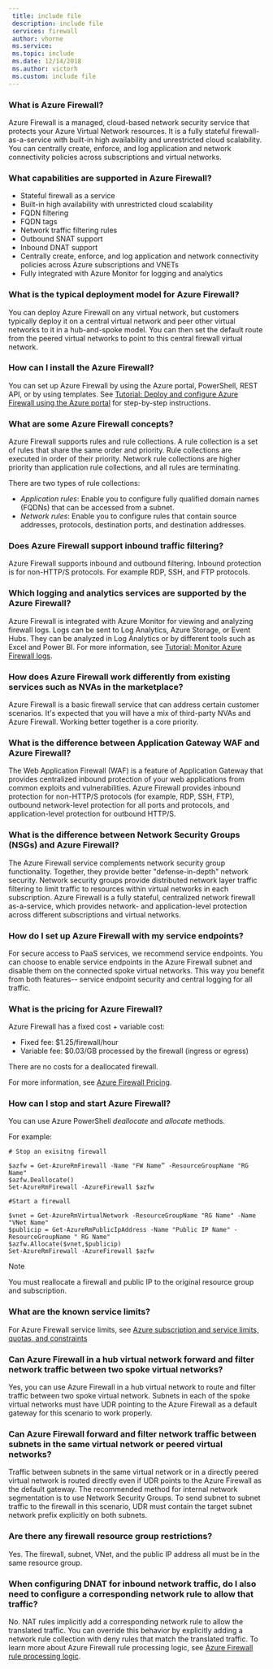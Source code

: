 ```yaml
---
 title: include file
 description: include file
 services: firewall
 author: vhorne
 ms.service: 
 ms.topic: include
 ms.date: 12/14/2018
 ms.author: victorh
 ms.custom: include file
---
```


### What is Azure Firewall?

Azure Firewall is a managed, cloud-based network security service that protects your Azure Virtual Network resources. It is a fully stateful firewall-as-a-service with built-in high availability and unrestricted cloud scalability. You can centrally create, enforce, and log application and network connectivity policies across subscriptions and virtual networks.

### What capabilities are supported in Azure Firewall?

* Stateful firewall as a service
* Built-in high availability with unrestricted cloud scalability
* FQDN filtering
* FQDN tags
* Network traffic filtering rules
* Outbound SNAT support
* Inbound DNAT support
* Centrally create, enforce, and log application and network connectivity policies across Azure subscriptions and VNETs
* Fully integrated with Azure Monitor for logging and analytics

### What is the typical deployment model for Azure Firewall?

You can deploy Azure Firewall on any virtual network, but customers typically deploy it on a central virtual network and peer other virtual networks to it in a hub-and-spoke model. You can then set the default route from the peered virtual networks to point to this central firewall virtual network.

### How can I install the Azure Firewall?

You can set up Azure Firewall by using the Azure portal, PowerShell, REST API, or by using templates. See [Tutorial: Deploy and configure Azure Firewall using the Azure portal](../articles/firewall/tutorial-firewall-deploy-portal.md) for step-by-step instructions.

### What are some Azure Firewall concepts?

Azure Firewall supports rules and rule collections. A rule collection is a set of rules that share the same order and priority. Rule collections are executed in order of their priority. Network rule collections are higher priority than application rule collections, and all rules are terminating.

There are two types of rule collections:

* *Application rules*: Enable you to configure fully qualified domain names (FQDNs) that can be accessed from a subnet.
* *Network rules*: Enable you to configure rules that contain source addresses, protocols, destination ports, and destination addresses.

### Does Azure Firewall support inbound traffic filtering?

Azure Firewall supports inbound and outbound filtering. Inbound protection is for non-HTTP/S protocols. For example RDP, SSH, and FTP protocols.

### Which logging and analytics services are supported by the Azure Firewall?

Azure Firewall is integrated with Azure Monitor for viewing and analyzing firewall logs. Logs can be sent to Log Analytics, Azure Storage, or Event Hubs. They can be analyzed in Log Analytics or by different tools such as Excel and Power BI. For more information, see [Tutorial: Monitor Azure Firewall logs](../articles/firewall/tutorial-diagnostics.md).

### How does Azure Firewall work differently from existing services such as NVAs in the marketplace?

Azure Firewall is a basic firewall service that can address certain customer scenarios. It's expected that you will have a mix of third-party NVAs and Azure Firewall. Working better together is a core priority.

### What is the difference between Application Gateway WAF and Azure Firewall?

The Web Application Firewall (WAF) is a feature of Application Gateway that provides centralized inbound protection of your web applications from common exploits and vulnerabilities. Azure Firewall provides inbound protection for non-HTTP/S protocols (for example, RDP, SSH, FTP), outbound network-level protection for all ports and protocols, and application-level protection for outbound HTTP/S.

### What is the difference between Network Security Groups (NSGs) and Azure Firewall?

The Azure Firewall service complements network security group functionality. Together, they provide better "defense-in-depth" network security. Network security groups provide distributed network layer traffic filtering to limit traffic to resources within virtual networks in each subscription. Azure Firewall is a fully stateful, centralized network firewall as-a-service, which provides network- and application-level protection across different subscriptions and virtual networks.

### How do I set up Azure Firewall with my service endpoints?

For secure access to PaaS services, we recommend service endpoints. You can choose to enable service endpoints in the Azure Firewall subnet and disable them on the connected spoke virtual networks. This way you benefit from both features-- service endpoint security and central logging for all traffic.

### What is the pricing for Azure Firewall?

Azure Firewall has a fixed cost + variable cost:

* Fixed fee: $1.25/firewall/hour
* Variable fee: $0.03/GB processed by the firewall (ingress or egress)

There are no costs for a deallocated firewall.

For more information, see [Azure Firewall Pricing](https://azure.microsoft.com/pricing/details/azure-firewall/).

### How can I stop and start Azure Firewall?

You can use Azure PowerShell *deallocate* and *allocate* methods.

For example:

```azurepowershell
# Stop an exisitng firewall

$azfw = Get-AzureRmFirewall -Name "FW Name” -ResourceGroupName "RG Name"
$azfw.Deallocate()
Set-AzureRmFirewall -AzureFirewall $azfw
```

```azurepowershell
#Start a firewall

$vnet = Get-AzureRmVirtualNetwork -ResourceGroupName "RG Name" -Name "VNet Name"
$publicip = Get-AzureRmPublicIpAddress -Name "Public IP Name" -ResourceGroupName " RG Name"
$azfw.Allocate($vnet,$publicip)
Set-AzureRmFirewall -AzureFirewall $azfw
```

> [!NOTE]
> You must reallocate a firewall and public IP to the original resource group and subscription.

### What are the known service limits?

For Azure Firewall service limits, see [Azure subscription and service limits, quotas, and constraints](../articles/azure-subscription-service-limits.md#azure-firewall-limits)

### Can Azure Firewall in a hub virtual network forward and filter network traffic between two spoke virtual networks?

Yes, you can use Azure Firewall in a hub virtual network to route and filter traffic between two spoke virtual network. Subnets in each of the spoke virtual networks must have UDR pointing to the Azure Firewall as a default gateway for this scenario to work properly.

### Can Azure Firewall forward and filter network traffic between subnets in the same virtual network or peered virtual networks?

Traffic between subnets in the same virtual network or in a directly peered virtual network is routed directly even if UDR points to the Azure Firewall as the default gateway. The recommended method for internal network segmentation is to use Network Security Groups. To send subnet to subnet traffic to the firewall in this scenario, UDR must contain the target subnet network prefix explicitly on both subnets.

### Are there any firewall resource group restrictions?

Yes. The firewall, subnet, VNet, and the public IP address all must be in the same resource group.

### When configuring DNAT for inbound network traffic, do I also need to configure a corresponding network rule to allow that traffic?

No. NAT rules implicitly add a corresponding network rule to allow the translated traffic. You can override this behavior by explicitly adding a network rule collection with deny rules that match the translated traffic. To learn more about Azure Firewall rule processing logic, see [Azure Firewall rule processing logic](../articles/firewall/rule-processing.md).